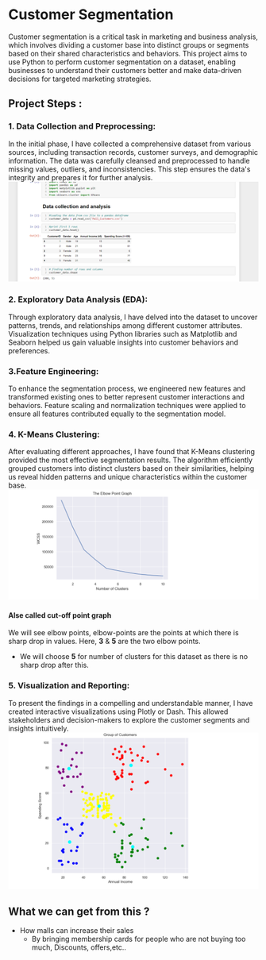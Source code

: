 
# Customer Segmentation

Customer segmentation is a critical task in marketing and business analysis, which involves dividing a customer base into distinct groups or segments based on their shared characteristics and behaviors. This project aims to use Python to perform customer segmentation on a dataset, enabling businesses to understand their customers better and make data-driven decisions for targeted marketing strategies.


## Project Steps : 
### 1. Data Collection and Preprocessing:
In the initial phase, I have collected a comprehensive dataset from various sources, including transaction records, customer surveys, and demographic information. The data was carefully cleansed and preprocessed to handle missing values, outliers, and inconsistencies. This step ensures the data's integrity and prepares it for further analysis.
![Data collection code](./images/Capture121.PNG)

### 2. Exploratory Data Analysis (EDA):
Through exploratory data analysis, I have delved into the dataset to uncover patterns, trends, and relationships among different customer attributes. Visualization techniques using Python libraries such as Matplotlib and Seaborn helped us gain valuable insights into customer behaviors and preferences.

### 3.Feature Engineering: 
To enhance the segmentation process, we engineered new features and transformed existing ones to better represent customer interactions and behaviors. Feature scaling and normalization techniques were applied to ensure all features contributed equally to the segmentation model.

### 4. K-Means Clustering:
After evaluating different approaches, I have found that K-Means clustering provided the most effective segmentation results. The algorithm efficiently grouped customers into distinct clusters based on their similarities, helping us reveal hidden patterns and unique characteristics within the customer base.
![Feature Engineering](./images/Capture131.PNG)
#### Alse called cut-off point graph
We will see elbow points, elbow-points are the points at which there is sharp drop in values. Here, **3** & **5** are the two elbow points. 
 - We will choose **5** for number of clusters for this dataset as there is no sharp drop after this.

### 5. Visualization and Reporting:
To present the findings in a compelling and understandable manner, I have created interactive visualizations using Plotly or Dash. This allowed stakeholders and decision-makers to explore the customer segments and insights intuitively.
![Visualization](./images/capture151.png)

## What we can get from this ?

- How malls can increase their sales
  *  By bringing membership cards for people who are not buying too much, Discounts, offers,etc..

